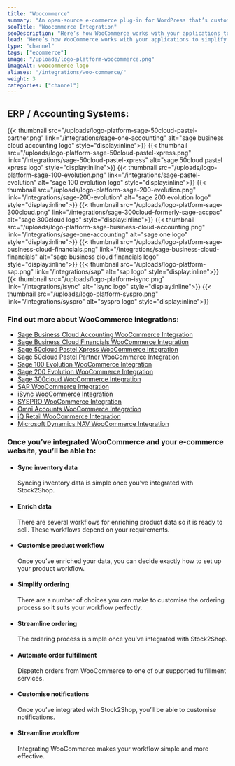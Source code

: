 ```yaml
---
title: "Woocommerce"
summary: "An open-source e-commerce plug-in for WordPress that’s customisable and streamlined for retail."
seoTitle: "Woocommerce Integration"
seoDescription: "Here’s how WooCommerce works with your applications to simplify your workflow and streamline your business."
lead: "Here’s how WooCommerce works with your applications to simplify your workflow and streamline your business."
type: "channel"
tags: ["ecommerce"]
image: "/uploads/logo-platform-woocommerce.png"
imageAlt: woocommerce logo
aliases: "/integrations/woo-commerce/"
weight: 3
categories: ["channel"]
---
```


## ERP / Accounting Systems:
{{< thumbnail src="/uploads/logo-platform-sage-50cloud-pastel-partner.png" link="/integrations/sage-one-accounting" alt="sage business cloud accounting logo" style="display:inline">}}
{{< thumbnail src="/uploads/logo-platform-sage-50cloud-pastel-xpress.png" link="/integrations/sage-50cloud-pastel-xpress" alt="sage 50cloud pastel xpress logo" style="display:inline">}}
{{< thumbnail src="/uploads/logo-platform-sage-100-evolution.png" link="/integrations/sage-pastel-evolution" alt="sage 100 evolution logo" style="display:inline">}}
{{< thumbnail src="/uploads/logo-platform-sage-200-evolution.png" link="/integrations/sage-200-evolution" alt="sage 200 evolution logo" style="display:inline">}}
{{< thumbnail src="/uploads/logo-platform-sage-300cloud.png" link="/integrations/sage-300cloud-formerly-sage-accpac" alt="sage 300cloud logo" style="display:inline">}}
{{< thumbnail src="/uploads/logo-platform-sage-business-cloud-accounting.png" link="/integrations/sage-one-accounting" alt="sage one logo" style="display:inline">}}
{{< thumbnail src="/uploads/logo-platform-sage-business-cloud-financials.png" link="/integrations/sage-business-cloud-financials" alt="sage business cloud financials logo" style="display:inline">}}
{{< thumbnail src="/uploads/logo-platform-sap.png" link="/integrations/sap" alt="sap logo" style="display:inline">}}
{{< thumbnail src="/uploads/logo-platform-isync.png" link="/integrations/isync" alt="isync logo" style="display:inline">}}
{{< thumbnail src="/uploads/logo-platform-syspro.png" link="/integrations/syspro" alt="syspro logo" style="display:inline">}}

### Find out more about WooCommerce integrations:

- [Sage Business Cloud Accounting WooCommerce Integration](/integrations/sage-one-woocommerce/ "Sage Business Cloud Accounting (formerly Sage One) WooCommerce Integration")
- [Sage Business Cloud Financials WooCommerce Integration](/integrations/sage-business-cloud-financials-woocommerce/ "Sage Business Cloud Financials (formerly Sage live) WooCommerce Integration")
- [Sage 50cloud Pastel Xpress WooCommerce Integration](/integrations/sage-50cloud-pastel-xpress-woocommerce-integration/ "Sage 50cloud Pastel Xpress WooCommerce Integration")
- [Sage 50cloud Pastel Partner WooCommerce Integration](/integrations/sage-pastel-partner-woocommerce/ "Sage 50cloud Pastel Partner(formerly Sage Pastel Partner) WooCommerce Integration")
- [Sage 100 Evolution WooCommerce Integration](/integrations/sage-evolution-woocommerce/ "Sage 100 Evolution  WooCommerce Integration")
- [Sage 200 Evolution WooCommerce Integration](/integrations/sage-200-evolution-woocommerce-integration/ "Sage 200 Evolution WooCommerce Integration")
- [Sage 300cloud WooCommerce Integration](/integrations/sage-300cloud-woocommerce-integration/ "Sage 300cloud WooCommerce Integration")
- [SAP WooCommerce Integration](/integrations/sap-woocommerce/ "SAP WooCommerce Integration")
- [iSync WooCommerce Integration](/integrations/isync-woocommerce/ "iSync WooCommerce Integration")
- [SYSPRO WooCommerce Integration](/integrations/syspro-woocommerce/ "SYSPRO WooCommerce Integration")
- [Omni Accounts WooCommerce Integration](/integrations/omni-accounts-woocommerce/ "Omni Accounts WooCommerce Integration")
- [iQ Retail WooCommerce Integration](/integrations/iq-retail-woocommerce-integration/ "iQ Retail WooCommerce Integration")
- [Microsoft Dynamics NAV WooCommerce Integration](/integrations/ms-navision-woocommerce-integration/ "Microsoft Dynamics NAV WooCommerce Integration")

### Once you’ve integrated WooCommerce and your e-commerce website, you’ll be able to:

*   #### Sync inventory data
    
    Syncing inventory data is simple once you’ve integrated with Stock2Shop.
*   #### Enrich data
    
    There are several workflows for enriching product data so it is ready to sell. These workflows depend on your requirements.
*   #### Customise product workflow
    
    Once you’ve enriched your data, you can decide exactly how to set up your product workflow.
*   #### Simplify ordering
    
    There are a number of choices you can make to customise the ordering process so it suits your workflow perfectly.
*   #### Streamline ordering
    
    The ordering process is simple once you’ve integrated with Stock2Shop.
*   #### Automate order fulfillment
    
    Dispatch orders from WooCommerce to one of our supported fulfillment services.
*   #### Customise notifications
    
    Once you’ve integrated with Stock2Shop, you’ll be able to customise notifications.
*   #### Streamline workflow
    
    Integrating WooCommerce makes your workflow simple and more effective.